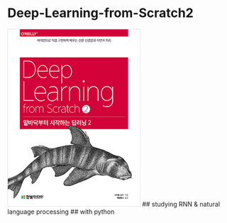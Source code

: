 # Deep-Learning-from-Scratch2
<img src="https://github.com/ExcelsiorCJH/DLFromScratch2/blob/master/cover.jpg?raw=true" width="300" height="400">
## studying RNN & natural language processing 
## with python
